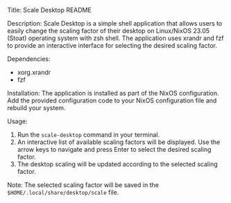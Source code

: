 Title: Scale Desktop README

Description:
Scale Desktop is a simple shell application that allows users to easily change the scaling factor of their desktop on Linux/NixOS 23.05 (Stoat) operating system with zsh shell. The application uses xrandr and fzf to provide an interactive interface for selecting the desired scaling factor.

Dependencies:
- xorg.xrandr
- fzf

Installation:
The application is installed as part of the NixOS configuration. Add the provided configuration code to your NixOS configuration file and rebuild your system.

Usage:
1. Run the `scale-desktop` command in your terminal.
2. An interactive list of available scaling factors will be displayed. Use the arrow keys to navigate and press Enter to select the desired scaling factor.
3. The desktop scaling will be updated according to the selected scaling factor.

Note: The selected scaling factor will be saved in the `$HOME/.local/share/desktop/scale` file.

